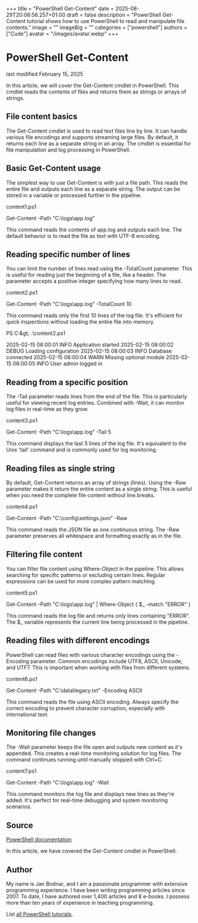 +++
title = "PowerShell Get-Content"
date = 2025-08-29T20:06:56.257+01:00
draft = false
description = "PowerShell Get-Content tutorial shows how to use PowerShell to read and manipulate file contents."
image = ""
imageBig = ""
categories = ["powershell"]
authors = ["Cude"]
avatar = "/images/avatar.webp"
+++

# PowerShell Get-Content

last modified February 15, 2025

In this article, we will cover the Get-Content cmdlet in
PowerShell. This cmdlet reads the contents of files and returns them as
strings or arrays of strings.

## File content basics

The Get-Content cmdlet is used to read text files line by line.
It can handle various file encodings and supports streaming large files.
By default, it returns each line as a separate string in an array. The cmdlet
is essential for file manipulation and log processing in PowerShell.

## Basic Get-Content usage

The simplest way to use Get-Content is with just a file path.
This reads the entire file and outputs each line as a separate string.
The output can be stored in a variable or processed further in the pipeline.

content1.ps1
  

Get-Content -Path "C:\logs\app.log"

This command reads the contents of app.log and outputs each line. The
default behavior is to read the file as text with UTF-8 encoding.

## Reading specific number of lines

You can limit the number of lines read using the -TotalCount parameter.
This is useful for reading just the beginning of a file, like a header.
The parameter accepts a positive integer specifying how many lines to read.

content2.ps1
  

Get-Content -Path "C:\logs\app.log" -TotalCount 10

This command reads only the first 10 lines of the log file. It's efficient
for quick inspections without loading the entire file into memory.

PS C:\&gt; .\content2.ps1

2025-02-15 08:00:01 INFO Application started
2025-02-15 08:00:02 DEBUG Loading configuration
2025-02-15 08:00:03 INFO Database connected
2025-02-15 08:00:04 WARN Missing optional module
2025-02-15 08:00:05 INFO User admin logged in

## Reading from a specific position

The -Tail parameter reads lines from the end of the file. This is particularly
useful for viewing recent log entries. Combined with -Wait, it can monitor
log files in real-time as they grow.

content3.ps1
  

Get-Content -Path "C:\logs\app.log" -Tail 5

This command displays the last 5 lines of the log file. It's equivalent to
the Unix 'tail' command and is commonly used for log monitoring.

## Reading files as single string

By default, Get-Content returns an array of strings (lines). Using the
-Raw parameter makes it return the entire content as a single string.
This is useful when you need the complete file content without line breaks.

content4.ps1
  

Get-Content -Path "C:\config\settings.json" -Raw

This command reads the JSON file as one continuous string. The -Raw parameter
preserves all whitespace and formatting exactly as in the file.

## Filtering file content

You can filter file content using Where-Object in the pipeline. This allows
searching for specific patterns or excluding certain lines. Regular expressions
can be used for more complex pattern matching.

content5.ps1
  

Get-Content -Path "C:\logs\app.log" | Where-Object { $_ -match "ERROR" }

This command reads the log file and returns only lines containing "ERROR".
The $_ variable represents the current line being processed in the pipeline.

## Reading files with different encodings

PowerShell can read files with various character encodings using the
-Encoding parameter. Common encodings include UTF8, ASCII, Unicode,
and UTF7. This is important when working with files from different systems.

content6.ps1
  

Get-Content -Path "C:\data\legacy.txt" -Encoding ASCII

This command reads the file using ASCII encoding. Always specify the correct
encoding to prevent character corruption, especially with international text.

## Monitoring file changes

The -Wait parameter keeps the file open and outputs new content as it's
appended. This creates a real-time monitoring solution for log files.
The command continues running until manually stopped with Ctrl+C.

content7.ps1
  

Get-Content -Path "C:\logs\app.log" -Wait

This command monitors the log file and displays new lines as they're added.
It's perfect for real-time debugging and system monitoring scenarios.

## Source

[PowerShell documentation](https://docs.microsoft.com/en-us/powershell/)

In this article, we have covered the Get-Content cmdlet in PowerShell.

## Author

My name is Jan Bodnar, and I am a passionate programmer with extensive
programming experience. I have been writing programming articles since 2007.
To date, I have authored over 1,400 articles and 8 e-books. I possess more
than ten years of experience in teaching programming.

List [all PowerShell tutorials](/powershell/).
